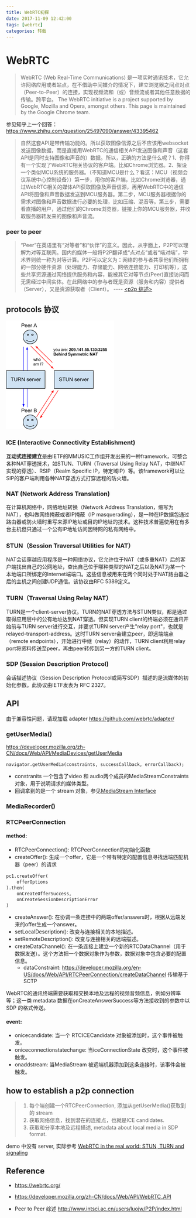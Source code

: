 ```yaml
---
title: WebRTC初探
date: 2017-11-09 12:42:00
tags: [webrtc]
categories: 转载
---
```


# WebRTC

>WebRTC (Web Real-Time Communications) 是一项实时通讯技术，它允许网络应用或者站点，在不借助中间媒介的情况下，建立浏览器之间点对点（Peer-to-Peer）的连接，实现视频流和（或）音频流或者其他任意数据的传输。跨平台。
The WebRTC initiative is a project supported by Google, Mozilla and Opera, amongst others. This page is maintained by the Google Chrome team.

参见知乎上一个回答：https://www.zhihu.com/question/25497090/answer/43395462
> 自然这套API是带传输功能的。所以获取图像信源之后不应该用websocket发送图像数据，而是直接用WebRTC的通信相关API发送图像和声音（这套API是同时支持图像和声音的）数据。所以，正确的方法是什么呢？1、你得有一个实现了WebRTC相关协议的客户端。比如Chrome浏览器。2、架设一个类似MCU系统的服务器。（不知道MCU是什么？看这：MCU（视频会议系统中心控制设备））第一步，用你的客户端，比如Chrome浏览器，通过WebRTC相关的媒体API获取图像及声音信源，再用WebRTC中的通信API将图像和声音数据发送到MCU服务器。第二步，MCU服务器根据你的需求对图像和声音数据进行必要的处理，比如压缩、混音等。第三步，需要看直播的用户，通过他们的Chrome浏览器，链接上你的MCU服务器，并收取服务器转发来的图像和声音流。


### peer to peer

>“Peer”在英语里有“对等者”和“伙伴”的意义。因此，从字面上，P2P可以理解为对等互联网。国内的媒体一般将P2P翻译成“点对点”或者“端对端”，学术界则统一称为对等计算。P2P可以定义为：网络的参与者共享他们所拥有的一部分硬件资源（处理能力、存储能力、网络连接能力、打印机等），这些共享资源通过网络提供服务和内容，能被其它对等节点(Peer)直接访问而无需经过中间实体。在此网络中的参与者既是资源（服务和内容）提供者（Server），又是资源获取者（Client）。
> ----  [<p2p 综述>](http://www.intsci.ac.cn/users/luojw/P2P/ch01.html)


## protocols 协议

![](/images/webrtc/rtc.png)

### ICE (Interactive Connectivity Establishment) 
**互动式连接建立**是由IETF的MMUSIC工作组开发出来的一种framework，可整合各种NAT穿透技术，如STUN、TURN（Traversal Using Relay NAT，中继NAT实现的穿透）、RSIP（Realm Specific IP，特定域IP）等。该framework可以让SIP的客户端利用各种NAT穿透方式打穿远程的防火墙。

### NAT (Network Address Translation)
在计算机网络中，网络地址转换（Network Address Translation，缩写为NAT），也叫做网络掩蔽或者IP掩蔽（IP masquerading），是一种在IP数据包通过路由器或防火墙时重写来源IP地址或目的IP地址的技术。这种技术普遍使用在有多台主机但只通过一个公有IP地址访问因特网的私有网络中。

### STUN（Session Traversal Utilities for NAT）

NAT会话穿越应用程序是一种网络协议，它允许位于NAT（或多重NAT）后的客户端找出自己的公网地址，查出自己位于哪种类型的NAT之后以及NAT为某一个本地端口所绑定的Internet端端口。这些信息被用来在两个同时处于NAT路由器之后的主机之间创建UDP通信。该协议由RFC 5389定义。


### TURN（Traversal Using Relay NAT）

TURN是一个client-server协议。TURN的NAT穿透方法与STUN类似，都是通过取得应用层中的公有地址达到NAT穿透。但实现TURN client的终端必须在通讯开始前与TURN server进行交互，并要求TURN server产生"relay port"，也就是relayed-transport-address。这时TURN server会建立peer，即远端端点（remote endpoints），开始进行中继（relay）的动作，TURN client利用relay port将资料传送至peer，再由peer转传到另一方的TURN client。

### SDP (Session Description Protocol)
会话描述协议（Session Description Protocol或简写SDP）描述的是流媒体的初始化参数。此协议由IETF发表为 RFC 2327。

## API

由于兼容性问题，请现加载 adapter https://github.com/webrtc/adapter/

### getUserMedia() 
https://developer.mozilla.org/zh-CN/docs/Web/API/MediaDevices/getUserMedia

```
navigator.getUserMedia(constraints, successCallback, errorCallback);
```
* constranits 一个包含了video 和 audio两个成员的MediaStreamConstraints 对象，用于说明请求的媒体类型。
* 回调拿到的是一个 stream 对象，参见[MediaStream Interface](https://developer.mozilla.org/zh-CN/docs/Web/API/MediaStream)

### MediaRecorder()
### RTCPeerConnection
#### method:
+ RTCPeerConnection(): RTCPeerConnection的初始化函数
+ createOffer(): 生成一个offer，它是一个带有特定的配置信息寻找远端匹配机器（peer）的请求

```
pc1.createOffer(
	offerOptions
).then(
	onCreateOfferSuccess,
	onCreateSessionDescriptionError
)
```
+ createAnswer(): 
在协调一条连接中的两端offer/answers时，根据从远端发来的offer生成一个answer。
+ setLocalDescription(): 改变与连接相关的本地描述。
+ setRemoteDescription(): 改变与连接相关的远端描述。
+ createDataChannel(): 在一条连接上建立一个新的RTCDataChannel（用于数据发送）。这个方法把一个数据对象作为参数，数据对象中包含必要的配置信息。
	+ dataConstraint: https://developer.mozilla.org/en-US/docs/Web/API/RTCPeerConnection/createDataChannel  传输基于 SCTP 

 


WebRTC的通讯终端需要获取和交换本地及远程的视频音频信息，例如分辨率等；这一类 metadata 数据在onCreateAnswerSuccess等方法接收到的参数中以 SDP 的格式传送。

#### event: 
+ onicecandidate: 当一个 RTCICECandidate 对象被添加时，这个事件被触发。
+ oniceconnectionstatechange:  当iceConnectionState 改变时，这个事件被触发。
+ onaddstream: 当MediaStream 被远端机器添加到这条连接时，该事件会被触发。 



## how to establish a p2p connection

>1. 每个端创建一个RTCPeerConnection, 添加从getUserMedia()获取到的 stream
>2. 获取网络信息，找到潜在的连接点，也就是ICE candidates.
>3. 获取和分享本地及远程描述, metadata about local media in SDP format.

demo 中没有 server, 实际参考 [WebRTC in the real world: STUN, TURN and signaling](https://www.html5rocks.com/en/tutorials/webrtc/infrastructure/)
 

## Reference

+ https://webrtc.org/ 
+ https://developer.mozilla.org/zh-CN/docs/Web/API/WebRTC_API 

+ Peer to Peer 综述 http://www.intsci.ac.cn/users/luojw/P2P/index.html